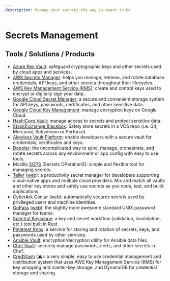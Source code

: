 ```yaml
---
description: Manage your secrets the way is meant to be
---
```


# Secrets Management

## Tools / Solutions / Products

* [Azure Key Vault](https://azure.microsoft.com/en-us/products/key-vault/): safeguard cryptographic keys and other secrets used by cloud apps and services.
* [AWS Secrets Manager](https://aws.amazon.com/secrets-manager/): helps you manage, retrieve, and rotate database credentials, API keys, and other secrets throughout their lifecycles.
* [AWS Key Management Service (KMS)](https://aws.amazon.com/kms/): create and control keys used to encrypt or digitally sign your data.
* [Google Cloud Secret Manager](https://cloud.google.com/secret-manager): a secure and convenient storage system for API keys, passwords, certificates, and other sensitive data.
* [Google Cloud Key Management](https://cloud.google.com/security-key-management): manage encryption keys on Google Cloud.
* [HashiCorp Vault](https://www.hashicorp.com/products/vault): manage access to secrets and protect sensitive data.
* [StackExchange Blackbox](https://github.com/StackExchange/blackbox): Safely store secrets in a VCS repo (i.e. Git, Mercurial, Subversion or Perforce).
* [Akeyless Vault Platform](https://www.akeyless.io/secrets-management/secrets-store/): enable developers with a secure vault for credentials, certificates and keys.
* [Doppler](https://www.doppler.com/): the uncomplicated way to sync, manage, orchestrate, and rotate secrets across any environment or app config with easy to use tools.
* Mozilla [SOPS](https://github.com/mozilla/sops) (Secrets OPerationS): simple and flexible tool for managing secrets.
* [Teller](https://github.com/tellerops/teller) ([web](https://tlr.dev/)): a productivity secret manager for developers supporting cloud-native apps and multiple cloud providers. Mix and match all vaults and other key stores and safely use secrets as you code, test, and build applications.
* [CyberArk Conjur](https://github.com/cyberark/conjur) ([web](https://www.conjur.org/)): automatically secures secrets used by privileged users and machine identities.
* [GoPass](https://github.com/gopasspw/gopass) ([web](https://www.gopass.pw/)): the slightly more awesome standard UNIX password manager for teams.
* [Spectral Keyscope](https://github.com/SpectralOps/keyscope): a key and secret workflow (validation, invalidation, etc.) tool built in Rust.
* [Pinterest Knox](https://github.com/pinterest/knox): a service for storing and rotation of secrets, keys, and passwords used by other services.
* [Ansible Vault](https://docs.ansible.com/ansible/latest/cli/ansible-vault.html): encryption/decryption utility for Ansible data files.
* [Chef Vault](https://github.com/chef/chef-vault): securely manage passwords, certs, and other secrets in Chef.
* [CredStash](https://github.com/fugue/credstash) (⚠️): a very simple, easy to use credential management and distribution system that uses AWS Key Management Service (KMS) for key wrapping and master-key storage, and DynamoDB for credential storage and sharing.
